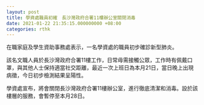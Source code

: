 ```yaml
---
layout: post
title: 學資處職員初確　長沙灣政府合署11樓辦公室關閉消毒
date: 2021-01-22 21:35:15.000000000 +08:00
categories: rthk
---
```


在職家庭及學生資助事務處表示，一名學資處的職員初步確診新型肺炎。

該名文職人員於長沙灣政府合署11樓工作，日常毋需接觸公眾，工作時有佩戴口罩，與其他人士保持適當社交距離，最近一次上班日為本月21日，當日晚上出現病徵，今日初步檢測結果呈陽性。

學資處宣布，將會關閉長沙灣政府合署11樓辦公室，進行徹底清潔和消毒。設於該樓層的服務，會暫停至本月28日。　
